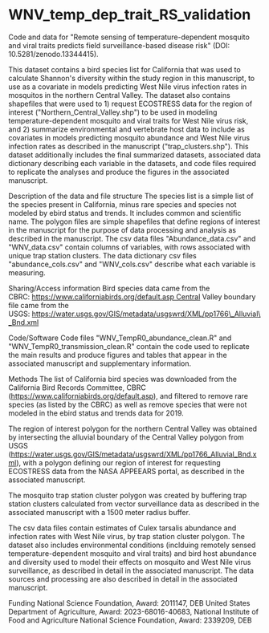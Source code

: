 # WNV_temp_dep_trait_RS_validation
Code and data for "Remote sensing of temperature-dependent mosquito and viral traits predicts field surveillance-based disease risk" (DOI: 10.5281/zenodo.13344415).

This dataset contains a bird species list for California that was used to calculate Shannon's diversity within the study region in this manuscript, to use as a covariate in models predicting West Nile virus infection rates in mosquitos in the northern Central Valley. The dataset also contains shapefiles that were used to 1) request ECOSTRESS data for the region of interest ("Northern_Central_Valley.shp") to be used in modeling temperature-dependent mosquito and viral traits for West Nile virus risk, and 2) summarize environmental and vertebrate host data to include as covariates in models predicting mosquito abundance and West Nile virus infection rates as described in the manuscript ("trap_clusters.shp"). This dataset additionally includes the final summarized datasets, associated data dictionary describing each variable in the datasets, and code files required to replicate the analyses and produce the figures in the associated manuscript.

Description of the data and file structure
The species list is a simple list of the species present in California, minus rare species and species not modeled by ebird status and trends. It includes common and scientific name.
The polygon files are simple shapefiles that define regions of interest in the manuscript for the purpose of data processing and analysis as described in the manuscript.
The csv data files "Abundance_data.csv" and "WNV_data.csv" contain columns of variables, with rows associated with unique trap station clusters. The data dictionary csv files "abundance_cols.csv" and "WNV_cols.csv" describe what each variable is measuring.

Sharing/Access information
Bird species data came from the CBRC: https://www.californiabirds.org/default.asp Central Valley boundary file came from the USGS: https://water.usgs.gov/GIS/metadata/usgswrd/XML/pp1766\_Alluvial\_Bnd.xml

Code/Software
Code files "WNV_TempR0_abundance_clean.R" and "WNV_TempR0_transmission_clean.R" contain the code used to replicate the main results and produce figures and tables that appear in the associated manuscript and supplementary information.

Methods
The list of California bird species was downloaded from the California Bird Records Committee, CBRC (https://www.californiabirds.org/default.asp), and filtered to remove rare species (as listed by the CBRC) as well as remove species that were not modeled in the ebird status and trends data for 2019.

The region of interest polygon for the northern Central Valley was obtained by intersecting the alluvial boundary of the Central Valley polygon from USGS (https://water.usgs.gov/GIS/metadata/usgswrd/XML/pp1766_Alluvial_Bnd.xml), with a polygon defining our region of interest for requesting ECOSTRESS data from the NASA APPEEARS portal, as described in the associated manuscript.

The mosquito trap station cluster polygon was created by buffering trap station clusters calculated from vector surveillance data as described in the associated manuscript with a 1500 meter radius buffer.

The csv data files contain estimates of Culex tarsalis abundance and infection rates with West Nile virus, by trap station cluster polygon. The dataset also includes environmental conditions (inclduing remotely sensed temperature-dependent mosquito and viral traits) and bird host abundance and diversity used to model their effects on mosquito and West Nile virus surveillance, as described in detail in the associated manuscript. The data sources and processing are also described in detail in the associated manuscript.

Funding
National Science Foundation, Award: 2011147, DEB
United States Department of Agriculture, Award: 2023-68016-40683, National Institute of Food and Agriculture
National Science Foundation, Award: 2339209, DEB

